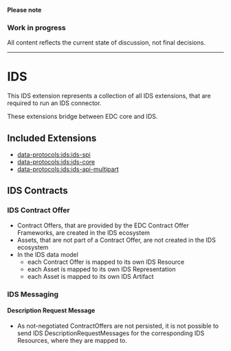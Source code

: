 **Please note**

### Work in progress

All content reflects the current state of discussion, not final decisions.

---

# IDS

This IDS extension represents a collection of all IDS extensions, that are required to run an IDS connector.

These extensions bridge between EDC core and IDS.

## Included Extensions

- [data-protocols:ids:ids-spi](../ids-new/ids-spi/README.md)
- [data-protocols:ids:ids-core](../ids-new/ids-core/README.md)
- [data-protocols:ids:ids-api-multipart](../ids-new/ids-api-multipart-endpoint-v1/README.md)

## IDS Contracts

### IDS Contract Offer

- Contract Offers, that are provided by the EDC Contract Offer Frameworks, are created in the IDS ecosystem
- Assets, that are not part of a Contract Offer, are not created in the IDS ecosystem
- In the IDS data model
    - each Contract Offer is mapped to its own IDS Resource
    - each Asset is mapped to its own IDS Representation
    - each Asset is mapped to its own IDS Artifact

### IDS Messaging

#### Description Request Message

- As not-negotiated ContractOffers are not persisted, it is not possible to send IDS DescriptionRequestMessages for the
  corresponding IDS Resources, where they are mapped to.